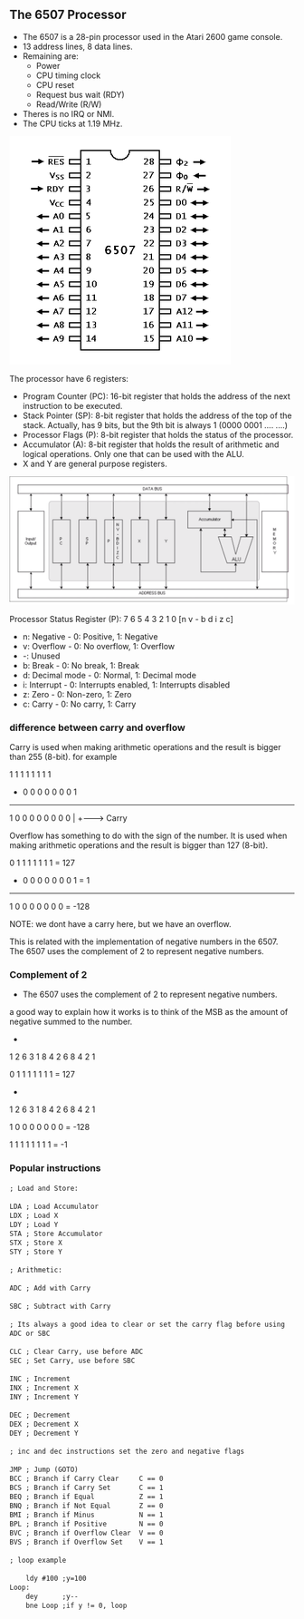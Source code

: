 ## The 6507 Processor

* The 6507 is a 28-pin processor used in the Atari 2600 game console.
* 13 address lines, 8 data lines.
* Remaining are:
  * Power
  * CPU timing clock
  * CPU reset
  * Request bus wait (RDY)
  * Read/Write (R/W)
* Theres is no IRQ or NMI.
* The CPU ticks at 1.19 MHz.

![6507 Pinout](media/pinout.gif)

The processor have 6 registers:
* Program Counter (PC): 16-bit register that holds the address of the next instruction to be executed.
* Stack Pointer (SP): 8-bit register that holds the address of the top of the stack. Actually, has 9 bits, but the 9th bit is always 1 (0000 0001 .... ....)
* Processor Flags (P): 8-bit register that holds the status of the processor.
* Accumulator (A): 8-bit register that holds the result of arithmetic and logical operations. Only one that can be used with the ALU.
* X and Y are general purpose registers.

![6507 architecture](media/arch.png)

Processor Status Register (P):
 7 6 5 4 3 2 1 0
[n v - b d i z c]

* n: Negative     - 0: Positive, 1: Negative
* v: Overflow     - 0: No overflow, 1: Overflow
* -: Unused
* b: Break        - 0: No break, 1: Break
* d: Decimal mode - 0: Normal, 1: Decimal mode
* i: Interrupt    - 0: Interrupts enabled, 1: Interrupts disabled
* z: Zero         - 0: Non-zero, 1: Zero
* c: Carry        - 0: No carry, 1: Carry

### difference between carry and overflow

Carry is used when making arithmetic operations and the result is bigger than 255 (8-bit).
for example

   1 1 1 1  1 1 1 1
+  0 0 0 0  0 0 0 1
-------------------
1  0 0 0 0  0 0 0 0
|
+---> Carry

Overflow has something to do with the sign of the number. It is used when making arithmetic operations and the result is bigger than 127 (8-bit).

   0 1 1 1  1 1 1 1 = 127
+  0 0 0 0  0 0 0 1 = 1
-------------------
   1 0 0 0  0 0 0 0 = -128

NOTE: we dont have a carry here, but we have an overflow.

This is related with the implementation of negative numbers in the 6507. The 6507 uses the complement of 2 to represent negative numbers.

### Complement of 2

* The 6507 uses the complement of 2 to represent negative numbers.

a good way to explain how it works is to think of the MSB as the amount of negative summed to the number.

-
1
2 6 3 1
8 4 2 6  8 4 2 1

0 1 1 1  1 1 1 1 = 127

-
1
2 6 3 1
8 4 2 6  8 4 2 1

1 0 0 0  0 0 0 0 = -128

1 1 1 1  1 1 1 1 = -1

### Popular instructions

```assembly
; Load and Store:

LDA ; Load Accumulator
LDX ; Load X
LDY ; Load Y
STA ; Store Accumulator
STX ; Store X
STY ; Store Y

; Arithmetic:

ADC ; Add with Carry

SBC ; Subtract with Carry

; Its always a good idea to clear or set the carry flag before using ADC or SBC

CLC ; Clear Carry, use before ADC
SEC ; Set Carry, use before SBC

INC ; Increment
INX ; Increment X
INY ; Increment Y

DEC ; Decrement
DEX ; Decrement X
DEY ; Decrement Y

; inc and dec instructions set the zero and negative flags

JMP ; Jump (GOTO)
BCC ; Branch if Carry Clear     C == 0
BCS ; Branch if Carry Set       C == 1
BEQ ; Branch if Equal           Z == 1
BNQ ; Branch if Not Equal       Z == 0
BMI ; Branch if Minus           N == 1
BPL ; Branch if Positive        N == 0
BVC ; Branch if Overflow Clear  V == 0
BVS ; Branch if Overflow Set    V == 1

; loop example

    ldy #100 ;y=100
Loop:
    dey      ;y--
    bne Loop ;if y != 0, loop

```